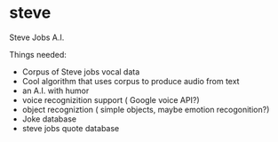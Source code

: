 steve
=====

Steve Jobs A.I. 

Things needed:
- Corpus of Steve jobs vocal data
- Cool algorithm that uses corpus to produce audio from text
- an A.I. with humor
- voice recognizition support ( Google voice API?)
- object recogniztion ( simple objects, maybe emotion recogonition?)
- Joke database
- steve jobs quote database
